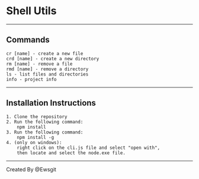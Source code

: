 # Shell Utils

---
## Commands
```
cr [name] - create a new file
crd [name] - create a new directory
rm [name] - remove a file
rmd [name] - remove a directory
ls - list files and directories
info - project info
```
---
## Installation Instructions

```
1. Clone the repository
2. Run the following command:
	npm install
3. Run the following command:
	npm install -g
4. (only on windows):
	right click on the cli.js file and select "open with",
	then locate and select the node.exe file.
```

---

Created By @Ewsgit